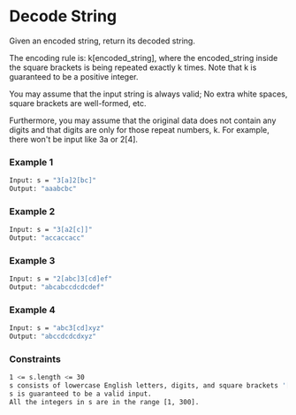 # Decode String

Given an encoded string, return its decoded string.

The encoding rule is: k[encoded_string], where the encoded_string inside the square brackets is being repeated exactly k times. Note that k is guaranteed to be a positive integer.

You may assume that the input string is always valid; No extra white spaces, square brackets are well-formed, etc.

Furthermore, you may assume that the original data does not contain any digits and that digits are only for those repeat numbers, k. For example, there won't be input like 3a or 2[4].

### Example 1
```sh
Input: s = "3[a]2[bc]"
Output: "aaabcbc"
```

### Example 2
```sh
Input: s = "3[a2[c]]"
Output: "accaccacc"
```

### Example 3
```sh
Input: s = "2[abc]3[cd]ef"
Output: "abcabccdcdcdef"
```

### Example 4
```sh
Input: s = "abc3[cd]xyz"
Output: "abccdcdcdxyz"
```

### Constraints
```sh
1 <= s.length <= 30
s consists of lowercase English letters, digits, and square brackets '[]'.
s is guaranteed to be a valid input.
All the integers in s are in the range [1, 300].
```
